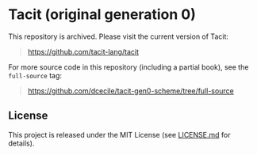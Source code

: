 # Tacit (original generation 0)

This repository is archived. Please visit the current version of Tacit:

> https://github.com/tacit-lang/tacit

For more source code in this repository (including a partial book), see the `full-source` tag:

> https://github.com/dcecile/tacit-gen0-scheme/tree/full-source

## License

This project is released under the MIT License (see [LICENSE.md](LICENSE.md) for details).
